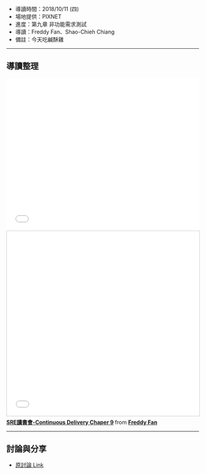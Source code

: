 
* 導讀時間：2018/10/11 (四)
* 場地提供：PIXNET
* 進度：第九章 非功能需求測試
* 導讀：Freddy Fan、Shao-Chieh Chiang
* 備註：今天吃鹹酥雞



---
## 導讀整理


<embed src="/pdf/CD/CD_CH09-1.pdf" type="application/pdf" width="100%" height="400px" />

<iframe src="//www.slideshare.net/slideshow/embed_code/key/47TqCeVCbubQNK" width="595" height="485" frameborder="0" marginwidth="0" marginheight="0" scrolling="no" style="border:1px solid #CCC; border-width:1px; margin-bottom:5px; max-width: 100%;" allowfullscreen> </iframe> <div style="margin-bottom:5px"> <strong> <a href="//www.slideshare.net/FreddyFan1/srecontinuous-delivery-chaper-9" title="SRE讀書會-Continuous Delivery Chaper 9" target="_blank">SRE讀書會-Continuous Delivery Chaper 9</a> </strong> from <strong><a href="https://www.slideshare.net/FreddyFan1" target="_blank">Freddy Fan</a></strong> </div>


---
## 討論與分享

* [原討論 Link](https://www.facebook.com/groups/sre.taiwan/permalink/1161058770726692/)
